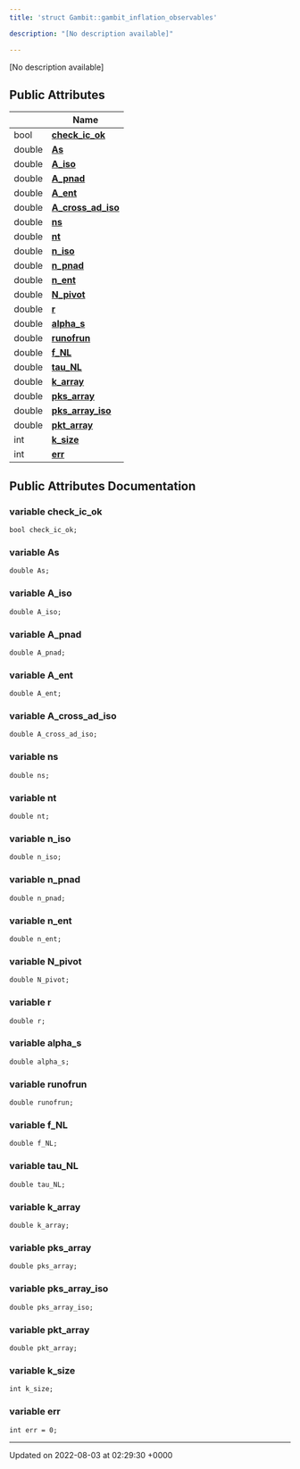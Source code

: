 ```yaml
---
title: 'struct Gambit::gambit_inflation_observables'

description: "[No description available]"

---
```









[No description available]

## Public Attributes

|                | Name           |
| -------------- | -------------- |
| bool | **[check_ic_ok](/documentation/code/main/classes/structgambit_1_1gambit__inflation__observables/#variable-check-ic-ok)**  |
| double | **[As](/documentation/code/main/classes/structgambit_1_1gambit__inflation__observables/#variable-as)**  |
| double | **[A_iso](/documentation/code/main/classes/structgambit_1_1gambit__inflation__observables/#variable-a-iso)**  |
| double | **[A_pnad](/documentation/code/main/classes/structgambit_1_1gambit__inflation__observables/#variable-a-pnad)**  |
| double | **[A_ent](/documentation/code/main/classes/structgambit_1_1gambit__inflation__observables/#variable-a-ent)**  |
| double | **[A_cross_ad_iso](/documentation/code/main/classes/structgambit_1_1gambit__inflation__observables/#variable-a-cross-ad-iso)**  |
| double | **[ns](/documentation/code/main/classes/structgambit_1_1gambit__inflation__observables/#variable-ns)**  |
| double | **[nt](/documentation/code/main/classes/structgambit_1_1gambit__inflation__observables/#variable-nt)**  |
| double | **[n_iso](/documentation/code/main/classes/structgambit_1_1gambit__inflation__observables/#variable-n-iso)**  |
| double | **[n_pnad](/documentation/code/main/classes/structgambit_1_1gambit__inflation__observables/#variable-n-pnad)**  |
| double | **[n_ent](/documentation/code/main/classes/structgambit_1_1gambit__inflation__observables/#variable-n-ent)**  |
| double | **[N_pivot](/documentation/code/main/classes/structgambit_1_1gambit__inflation__observables/#variable-n-pivot)**  |
| double | **[r](/documentation/code/main/classes/structgambit_1_1gambit__inflation__observables/#variable-r)**  |
| double | **[alpha_s](/documentation/code/main/classes/structgambit_1_1gambit__inflation__observables/#variable-alpha-s)**  |
| double | **[runofrun](/documentation/code/main/classes/structgambit_1_1gambit__inflation__observables/#variable-runofrun)**  |
| double | **[f_NL](/documentation/code/main/classes/structgambit_1_1gambit__inflation__observables/#variable-f-nl)**  |
| double | **[tau_NL](/documentation/code/main/classes/structgambit_1_1gambit__inflation__observables/#variable-tau-nl)**  |
| double | **[k_array](/documentation/code/main/classes/structgambit_1_1gambit__inflation__observables/#variable-k-array)**  |
| double | **[pks_array](/documentation/code/main/classes/structgambit_1_1gambit__inflation__observables/#variable-pks-array)**  |
| double | **[pks_array_iso](/documentation/code/main/classes/structgambit_1_1gambit__inflation__observables/#variable-pks-array-iso)**  |
| double | **[pkt_array](/documentation/code/main/classes/structgambit_1_1gambit__inflation__observables/#variable-pkt-array)**  |
| int | **[k_size](/documentation/code/main/classes/structgambit_1_1gambit__inflation__observables/#variable-k-size)**  |
| int | **[err](/documentation/code/main/classes/structgambit_1_1gambit__inflation__observables/#variable-err)**  |

## Public Attributes Documentation

### variable check_ic_ok

```
bool check_ic_ok;
```


### variable As

```
double As;
```


### variable A_iso

```
double A_iso;
```


### variable A_pnad

```
double A_pnad;
```


### variable A_ent

```
double A_ent;
```


### variable A_cross_ad_iso

```
double A_cross_ad_iso;
```


### variable ns

```
double ns;
```


### variable nt

```
double nt;
```


### variable n_iso

```
double n_iso;
```


### variable n_pnad

```
double n_pnad;
```


### variable n_ent

```
double n_ent;
```


### variable N_pivot

```
double N_pivot;
```


### variable r

```
double r;
```


### variable alpha_s

```
double alpha_s;
```


### variable runofrun

```
double runofrun;
```


### variable f_NL

```
double f_NL;
```


### variable tau_NL

```
double tau_NL;
```


### variable k_array

```
double k_array;
```


### variable pks_array

```
double pks_array;
```


### variable pks_array_iso

```
double pks_array_iso;
```


### variable pkt_array

```
double pkt_array;
```


### variable k_size

```
int k_size;
```


### variable err

```
int err = 0;
```


-------------------------------

Updated on 2022-08-03 at 02:29:30 +0000
